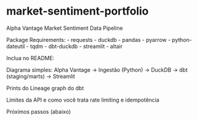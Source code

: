 # market-sentiment-portfolio
Alpha Vantage Market Sentiment Data Pipeline

Package Requirements: 
    - requests
    - duckdb
    - pandas
    - pyarrow
    - python-dateutil
    - tqdm
    - dbt-duckdb
    - streamlit
    - altair



Inclua no README:

Diagrama simples: Alpha Vantage → Ingestão (Python) → DuckDB → dbt (staging/marts) → Streamlit

Prints do Lineage graph do dbt

Limites da API e como você trata rate limiting e idempotência

Próximos passos (abaixo)